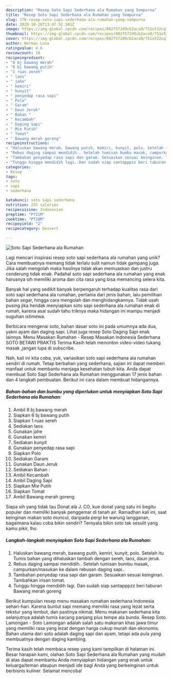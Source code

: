 ```yaml
---
description: "Resep Soto Sapi Sederhana ala Rumahan yang Sempurna"
title: "Resep Soto Sapi Sederhana ala Rumahan yang Sempurna"
slug: 376-resep-soto-sapi-sederhana-ala-rumahan-yang-sempurna
date: 2020-10-26T13:47:52.501Z
image: https://img-global.cpcdn.com/recipes/082f572d9cb2aca9/751x532cq70/soto-sapi-sederhana-ala-rumahan-foto-resep-utama.jpg
thumbnail: https://img-global.cpcdn.com/recipes/082f572d9cb2aca9/751x532cq70/soto-sapi-sederhana-ala-rumahan-foto-resep-utama.jpg
cover: https://img-global.cpcdn.com/recipes/082f572d9cb2aca9/751x532cq70/soto-sapi-sederhana-ala-rumahan-foto-resep-utama.jpg
author: Herman Luna
ratingvalue: 4.6
reviewcount: 10
recipeingredient:
- "8 bj bawang merah"
- "6 bj bawang putih"
- "1 ruas sereh"
- " laos"
- " jahe"
- " kemiri"
- " kunyit"
- " penyedap rasa sapi"
- " Polo"
- " Garam"
- " Daun Jeruk"
- " Bahan "
- " Kecambah"
- " Daging Sapi"
- " Mie Putih"
- " Tomat"
- " Bawang merah goreng"
recipeinstructions:
- "Haluskan bawang merah, bawang putih, kemiri, kunyit, polo. Setelah itu Tumis bahan yang dihaluskan tambah dengan sereh, laos, daun jeruk."
- "Rebus daging sampai mendidih.. Setelah tumisan bumbu masak, campurkan/masukan ke dalam rebusan daging sapi.."
- "Tambahan penyedap rasa sapi dan garam. Sesuaikan sesuai keinginan. Tambahkan irisan tomat."
- "Tunggu hingga mendidih lagi. Dan sudah siap santapppzz beri taburan Bawang merah goreng"
categories:
- Resep
tags:
- soto
- sapi
- sederhana

katakunci: soto sapi sederhana 
nutrition: 255 calories
recipecuisine: Indonesian
preptime: "PT21M"
cooktime: "PT38M"
recipeyield: "2"
recipecategory: Dessert

---
```



![Soto Sapi Sederhana ala Rumahan](https://img-global.cpcdn.com/recipes/082f572d9cb2aca9/751x532cq70/soto-sapi-sederhana-ala-rumahan-foto-resep-utama.jpg)

Lagi mencari inspirasi resep soto sapi sederhana ala rumahan yang unik? Cara membuatnya memang tidak terlalu sulit namun tidak gampang juga. Jika salah mengolah maka hasilnya tidak akan memuaskan dan justru cenderung tidak enak. Padahal soto sapi sederhana ala rumahan yang enak harusnya sih memiliki aroma dan cita rasa yang bisa memancing selera kita.

Banyak hal yang sedikit banyak berpengaruh terhadap kualitas rasa dari soto sapi sederhana ala rumahan, pertama dari jenis bahan, lalu pemilihan bahan segar, hingga cara mengolah dan menghidangkannya. Tidak usah pusing jika hendak menyiapkan soto sapi sederhana ala rumahan enak di rumah, karena asal sudah tahu triknya maka hidangan ini mampu menjadi suguhan istimewa.

Berbicara mengenai soto, bahan dasar soto ini pada umumnya ada dua, yakni ayam dan daging sapi. Lihat juga resep Soto Daging Sapi enak lainnya. Menu Masakan Rumahan - Resep Masakan Indonesia Sederhana SOTO BETAWI PRAKTIS Terima Kasih telah menonton video-video tukang masak ,jangan lupa di subscribe.


Nah, kali ini kita coba, yuk, variasikan soto sapi sederhana ala rumahan sendiri di rumah. Tetap berbahan yang sederhana, sajian ini dapat memberi manfaat untuk membantu menjaga kesehatan tubuh kita. Anda dapat membuat Soto Sapi Sederhana ala Rumahan menggunakan 17 jenis bahan dan 4 langkah pembuatan. Berikut ini cara dalam membuat hidangannya.

<!--inarticleads1-->

##### Bahan-bahan dan bumbu yang diperlukan untuk menyiapkan Soto Sapi Sederhana ala Rumahan:

1. Ambil 8 bj bawang merah
1. Siapkan 6 bj bawang putih
1. Siapkan 1 ruas sereh
1. Sediakan  laos
1. Gunakan  jahe
1. Gunakan  kemiri
1. Sediakan  kunyit
1. Gunakan  penyedap rasa sapi
1. Siapkan  Polo
1. Sediakan  Garam
1. Gunakan  Daun Jeruk
1. Sediakan  Bahan :
1. Ambil  Kecambah
1. Ambil  Daging Sapi
1. Siapkan  Mie Putih
1. Siapkan  Tomat
1. Ambil  Bawang merah goreng


Siapa sih yang tidak tau Donat ala J. CO, kue donat yang satu ini begitu populer dan memiliki banyak penggemar di tanah air. Ramadhan kali ini, saat keinginan makan soto muncul, daripada pergi ke warung langganan, bagaimana kalau coba bikin sendiri? Ternyata bikin soto tak sesulit yang kamu pikir, lho. 

<!--inarticleads2-->

##### Langkah-langkah menyiapkan Soto Sapi Sederhana ala Rumahan:

1. Haluskan bawang merah, bawang putih, kemiri, kunyit, polo. Setelah itu Tumis bahan yang dihaluskan tambah dengan sereh, laos, daun jeruk.
1. Rebus daging sampai mendidih.. Setelah tumisan bumbu masak, campurkan/masukan ke dalam rebusan daging sapi..
1. Tambahan penyedap rasa sapi dan garam. Sesuaikan sesuai keinginan. Tambahkan irisan tomat.
1. Tunggu hingga mendidih lagi. Dan sudah siap santapppzz beri taburan Bawang merah goreng


Berikut kumpulan resep menu masakan rumahan sederhana Indonesia sehari-hari. Karena buntut sapi memang memiliki rasa yang lezat serta tekstur yang lembut, dan pastinya nikmat. Menu makanan sederhana kita selanjutnya adalah tumis kacang panjang plus tempe ala bunda. Resep Soto Lamongan - Soto Lamongan adalah salah satu makanan khas jawa timur yang memiliki rasa yang lezat dengan harga cukup murah dan ekonomis. Bahan utama dari soto adalah daging sapi dan ayam, tetapi ada pula yang membuatnya dengan daging kambing. 

Terima kasih telah membaca resep yang kami tampilkan di halaman ini. Besar harapan kami, olahan Soto Sapi Sederhana ala Rumahan yang mudah di atas dapat membantu Anda menyiapkan hidangan yang enak untuk keluarga/teman ataupun menjadi ide bagi Anda yang berkeinginan untuk berbisnis kuliner. Selamat mencoba!
